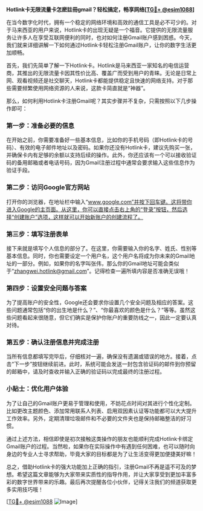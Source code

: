 **Hotlink卡无限流量卡怎麽註冊gmail？轻松搞定，畅享网络[[TG💪+ @esim1088](https://t.me/s/esim1088)]**

在当今数字化时代，拥有一个稳定的网络环境和高效的通信工具是必不可少的。对于马来西亚的用户来说，Hotlink卡的出现无疑是一个福音。它提供的无限流量服务让许多人在享受互联网便利的同时，也对如何注册Gmail账户感到困惑。今天，我们就来详细讲解一下如何通过Hotlink卡轻松注册Gmail账户，让你的数字生活更加顺畅。

首先，我们先简单了解一下Hotlink卡。Hotlink是马来西亚一家知名的电信运营商，其推出的无限流量卡因其性价比高、覆盖广而受到用户的青睐。无论是日常上网、观看视频还是社交聊天，Hotlink卡都能提供稳定且快速的网络支持。对于那些需要频繁使用网络资源的人来说，这款卡简直就是“神器”。

那么，如何利用Hotlink卡注册Gmail呢？其实步骤并不复杂，只需按照以下几步操作即可：

### 第一步：准备必要的信息

在开始之前，你需要准备好一些基本信息，比如你的手机号码（即Hotlink卡的号码）、有效的电子邮件地址以及密码。如果你还没有Hotlink卡，建议先购买一张，并确保卡内有足够的余额以支持后续的操作。此外，你还应该有一个可以接收验证码的备用邮箱或者电话号码，因为Gmail注册过程中通常会要求输入这些信息作为验证手段。

### 第二步：访问Google官方网站

打开你的浏览器，在地址栏中输入“www.google.com”并按下回车键。这将带你进入Google的主页面。从这里，你可以直接点击右上角的“登录”按钮，然后选择“创建账户”选项，这样就可以开始新账户的创建流程了。

### 第三步：填写注册表单

接下来就是填写个人信息的部分了。在这里，你需要输入你的名字、姓氏、性别等基本信息。同时，你也需要设定一个用户名，这个用户名将成为你未来的Gmail地址的一部分。例如，如果你的名字叫张伟，那么你的Gmail地址可能会类似于“zhangwei.hotlink@gmail.com”。记得检查一遍所填内容是否准确无误哦！

### 第四步：设置安全问题与答案

为了提高账户的安全性，Google还会要求你设置几个安全问题及相应的答案。这些问题通常包括“你的出生地是什么？”、“你最喜欢的颜色是什么？”等等。虽然这些问题看起来很随意，但它们确实是保护你账户的重要防线之一，因此一定要认真对待。

### 第五步：确认注册信息并完成注册

当所有信息都填写完毕后，仔细核对一遍，确保没有遗漏或错误的地方。接着，点击“下一步”按钮继续前进。此时，系统可能会发送一封包含验证码的邮件到你预留的邮箱中，请及时查收并输入正确的验证码以完成最终的注册过程。

### 小贴士：优化用户体验

为了让自己的Gmail账户更易于管理和使用，不妨花点时间对其进行个性化定制。比如更改主题颜色、添加常用联系人列表、启用双因素认证等功能都可以大大提升工作效率。另外，定期清理垃圾邮件和不必要的文件夹也是保持邮箱整洁的好习惯。

通过上述方法，相信即使是初次接触这类操作的朋友也能顺利完成Hotlink卡绑定Gmail账户的过程。当然啦，如果你在实际操作中有遇到任何困难，也可以随时向身边的专业人士寻求帮助，毕竟大家的目标都是为了让生活变得更加便捷美好嘛！

总之，借助Hotlink卡的强大功能加上正确的指引，注册Gmail不再是遥不可及的梦想。希望这篇文章能够为大家带来实质性的指导作用，并让大家享受到更加丰富多彩的数字世界带来的乐趣。最后再次提醒各位小伙伴，记得关注我们的频道获取更多实用技巧哦！

[[TG💪+ @esim1088](https://t.me/s/esim1088) ![Image](https://i.postimg.cc/4NQfJmqS/Snipaste-2025-05-13-00-14-12.png)]